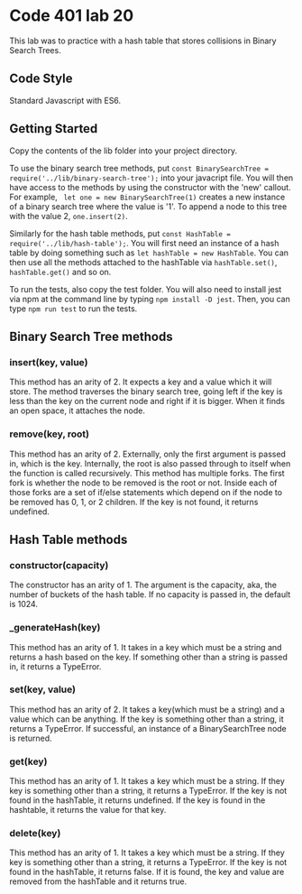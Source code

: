 # Code 401 lab 20
This lab was to practice with a hash table that stores collisions in Binary Search Trees.

## Code Style
Standard Javascript with ES6.

## Getting Started
Copy the contents of the lib folder into your project directory.  

To use the binary search tree methods, put ```const BinarySearchTree = require('../lib/binary-search-tree');``` into your javacript file.  You will then have access to the methods by using the constructor with the 'new' callout.  For example, ``` let one = new BinarySearchTree(1)``` creates a new instance of a binary search tree where the value is '1'.  To append a node to this tree with the value 2, ```one.insert(2)```.

Similarly for the hash table methods, put ```const HashTable = require('../lib/hash-table');```.  You will first need an instance of a hash table by doing something such as ```let hashTable = new HashTable```.  You can then use all the methods attached to the hashTable via ```hashTable.set()```, ```hashTable.get()``` and so on.

To run the tests, also copy the test folder.  You will also need to install jest via npm at the command line by typing ```npm install -D jest```.  Then, you can type ```npm run test``` to run the tests.

## Binary Search Tree methods
### insert(key, value)
This method has an arity of 2.  It expects a key and a value which it will store.  The method traverses the binary search tree, going left if the key is less than the key on the current node and right if it is bigger.  When it finds an open space, it attaches the node.

### remove(key, root)
This method has an arity of 2. Externally, only the first argument is passed in, which is the key.  Internally, the root is also passed through to itself when the function is called recursively.
This method has multiple forks.  The first fork is whether the node to be removed is the root or not.  Inside each of those forks are a set of if/else statements which depend on if the node to be removed has 0, 1, or 2 children.
If the key is not found, it returns undefined.

## Hash Table methods
### constructor(capacity)
The constructor has an arity of 1.  The argument is the capacity, aka, the number of buckets of the hash table.  If no capacity is passed in, the default is 1024.  

### _generateHash(key)
This method has an arity of 1.  It takes in a key which must be a string and returns a hash based on the key.  If something other than a string is passed in, it returns a TypeError.

### set(key, value)
This method has an arity of 2.  It takes a key(which must be a string) and a value which can be anything.  If the key is something other than a string, it returns a TypeError.  If successful, an instance of a BinarySearchTree node is returned.

### get(key)
This method has an arity of 1.  It takes a key which must be a string.  If they key is something other than a string, it returns a TypeError.  If the key is not found in the hashTable, it returns undefined.  If the key is found in the hashtable, it returns the value for that key.

### delete(key)
This method has an arity of 1.  It takes a key which must be a string.  If they key is something other than a string, it returns a TypeError.  If the key is not found in the hashTable, it returns false.  If it is found, the key and value are removed from the hashTable and it returns true.

